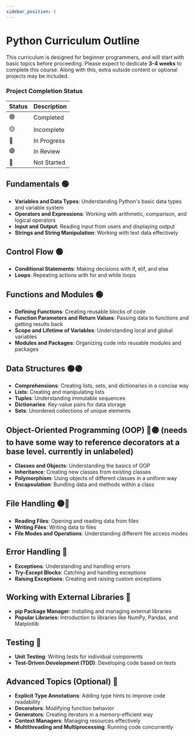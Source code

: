 ```yaml
---
sidebar_position: 2
---
```

# Python Curriculum Outline

This curriculum is designed for beginner programmers, and will start with basic topics before proceeding. Please expect to dedicate **3-4 weeks** to complete this course. Along with this, extra outside content or optional projects may be included.

### Project Completion Status
| Status | Description |
|---|---|
| 🟢 | Completed |
| 🟡 | Incomplete |
| 🔵 | In Progress |
| 🟣 | In Review |
| 🔴 | Not Started |

## Fundamentals 🟢
- **Variables and Data Types**: Understanding Python's basic data types and variable system
- **Operators and Expressions**: Working with arithmetic, comparison, and logical operators
- **Input and Output**: Reading input from users and displaying output
- **Strings and String Manipulation**: Working with text data effectively

## Control Flow 🟢
- **Conditional Statements**: Making decisions with if, elif, and else
- **Loops**: Repeating actions with for and while loops

## Functions and Modules 🟢 
- **Defining Functions**: Creating reusable blocks of code
- **Function Parameters and Return Values**: Passing data to functions and getting results back
- **Scope and Lifetime of Variables**: Understanding local and global variables
- **Modules and Packages**: Organizing code into reusable modules and packages

## Data Structures 🟢🟣
- **Comprehensions**: Creating lists, sets, and dictionaries in a concise way
- **Lists**: Creating and manipulating lists
- **Tuples**: Understanding immutable sequences
- **Dictionaries**: Key-value pairs for data storage
- **Sets**: Unordered collections of unique elements

## Object-Oriented Programming (OOP) 🔵🟣 (needs to have some way to reference decorators at a base level. currently in unlabeled)
- **Classes and Objects**: Understanding the basics of OOP
- **Inheritance**: Creating new classes from existing classes
- **Polymorphism**: Using objects of different classes in a uniform way
- **Encapsulation**: Bundling data and methods within a class

## File Handling 🟡🔴
- **Reading Files**: Opening and reading data from files
- **Writing Files**: Writing data to files
- **File Modes and Operations**: Understanding different file access modes

## Error Handling 🔴
- **Exceptions**: Understanding and handling errors
- **Try-Except Blocks**: Catching and handling exceptions
- **Raising Exceptions**: Creating and raising custom exceptions

## Working with External Libraries 🔴 
- **pip Package Manager**: Installing and managing external libraries
- **Popular Libraries**: Introduction to libraries like NumPy, Pandas, and Matplotlib
 
## Testing 🔴
- **Unit Testing**: Writing tests for individual components
- **Test-Driven Development (TDD)**: Developing code based on tests

## Advanced Topics (Optional) 🔴
- **Explicit Type Annotations**: Adding type hints to improve code readability
- **Decorators**: Modifying function behavior
- **Generators**: Creating iterators in a memory-efficient way
- **Context Managers**: Managing resources effectively
- **Multithreading and Multiprocessing**: Running code concurrently
